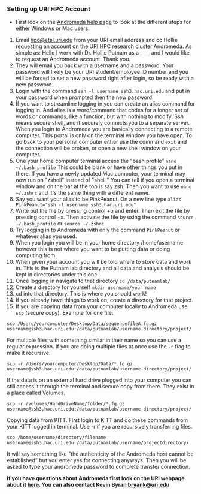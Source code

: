 ### Setting up URI HPC Account

- First look on the [Andromeda help page](https://its.uri.edu/research-computing/using-andromeda/) to look at the different steps for either Windows or Mac users.

1. Email 	hpc@etal.uri.edu from your URI email address and cc Hollie requesting an account on the URI HPC research cluster Andromeda. As simple as: Hello I work with Dr. Hollie Putnam as a ____ and I would like to request an Andromeda account. Thank you.
2. They will email you back with a username and a password. Your password will likely be your URI student/employee ID number and you will be forced to set a new password right after login, so be ready with a new password.
3. Login with the command `ssh -l username ssh3.hac.uri.edu` and put in your password when prompted then the new password.
4. If you want to streamline logging in you can create an alias command for logging in. And alias is a word/command that codes for a longer set of words or commands, like a function, but with nothing to modify. Ssh means secure shell, and it securely connects you to a separate server. When you login to Andromeda you are basically connecting to a remote computer. This portal is only on the terminal window you have open. To go back to your personal computer either use the command `exit` and the connection will be broken, or open a new shell window on your computer.
5. One your home computer terminal access the "bash profile" `nano ~/.bash_profile` This could be blank or have other things you put in there. If you have a newly updated Mac computer, your terminal may now run on "zshell" instead of "shell." You can tell if you open a terminal window and on the bar at the top is say zsh. Then you want to use `nano ~/.zshrc` and it's the same thing with a different name.
6. Say you want your alias to be PinkPeanut. On a new line type `alias PinkPeanut="ssh -l username ssh3.hac.uri.edu"`
7. Write out the file by pressing control +o and enter. Then exit the file by pressing control +x. Then activate the file by using the command `source ~/.bash_profile` or `source ~/.zshrc`.
8. Try logging in to Andromeda with only the command `PinkPeanut` or whatever alias you used.
9. When you login you will be in your home directory /home/username however this is not where you want to be putting data or doing computing from
10. When given your account you will be told where to store data and work in. This is the Putnam lab directory and all data and analysis should be kept in directories under this one.
11. Once logging in navigate to that directory `cd /data/putnamlab/`
12. Create a directory for yourself `mkdir username/your name`
13. cd into that directory. This is where you should work!
14. If you already have things to work on, create a directory for that project.
15. If you are copying data from your computer locally to Andromeda use `scp` (secure copy). Example for one file:  
```
scp /Users/yourcomputer/Desktop/Data/sequencefileA.fq.gz username@ssh3.hac.uri.edu:/data/putnamlab/username-directory/project/
```
For multiple files with something similar in their name so you can use a regular expression. If you are doing multiple files at once use the `-r` flag to make it recursive.
```
scp -r /Users/yourcomputer/Desktop/Data/*.fq.gz username@ssh3.hac.uri.edu:/data/putnamlab/username-directory/project/
```
If the data is on an external hard drive plugged into your computer you can still access it through the terminal and secure copy from there. They exist in a place called Volumes.
```
scp -r /volumes/HardDriveName/folder/*.fq.gz  username@ssh3.hac.uri.edu:/data/putnamlab/username-directory/project/
```
Copying data from KITT. First login to KITT and do these commands from your KITT logged in terminal. Use -r if you are recursively transferring files.
```
scp /home/username/directory/filename username@ssh3.hac.uri.edu:/data/putnamlab/username/projectdirectory/
```
It will say something like "the authenticity of the Andromeda host cannot be established" but you enter yes for connecting anyways. Then you will be asked to type your andromeda password to complete transfer connection.

**If you have questions about Andromeda first look on the URI webpage about it [here](https://its.uri.edu/research-computing/using-andromeda/). You can also contact Kevin Byran bryank@uri.edu**
